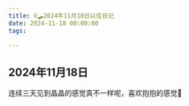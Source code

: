 ```yaml
---
title: G🛹2024年11月18日以往日记
date: 2024-11-18 00:00:00
tags:

---
```


## 2024年11月18日
连续三天见到晶晶的感觉真不一样呢，喜欢抱抱的感觉🥰